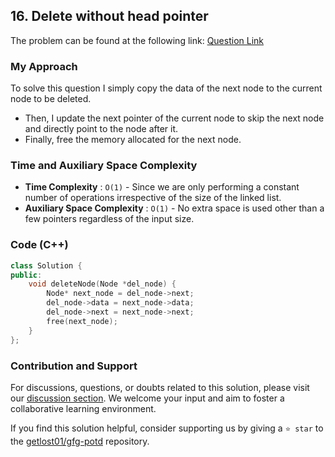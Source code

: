 ## 16. Delete without head pointer
The problem can be found at the following link: [Question Link](https://www.geeksforgeeks.org/problems/delete-without-head-pointer/1)

### My Approach
To solve this question I simply copy the data of the next node to the current node to be deleted. 
- Then, I update the next pointer of the current node to skip the next node and directly point to the node after it. 
- Finally, free the memory allocated for the next node.

### Time and Auxiliary Space Complexity

- **Time Complexity** : `O(1)` - Since we are only performing a constant number of operations irrespective of the size of the linked list.
- **Auxiliary Space Complexity** : `O(1)` - No extra space is used other than a few pointers regardless of the input size.

### Code (C++)
```cpp
class Solution {
public:
    void deleteNode(Node *del_node) {
        Node* next_node = del_node->next;
        del_node->data = next_node->data;
        del_node->next = next_node->next;
        free(next_node);
    }
};
```

### Contribution and Support

For discussions, questions, or doubts related to this solution, please visit our [discussion section](https://github.com/getlost01/gfg-potd/discussions). We welcome your input and aim to foster a collaborative learning environment.

If you find this solution helpful, consider supporting us by giving a `⭐ star` to the [getlost01/gfg-potd](https://github.com/getlost01/gfg-potd) repository.